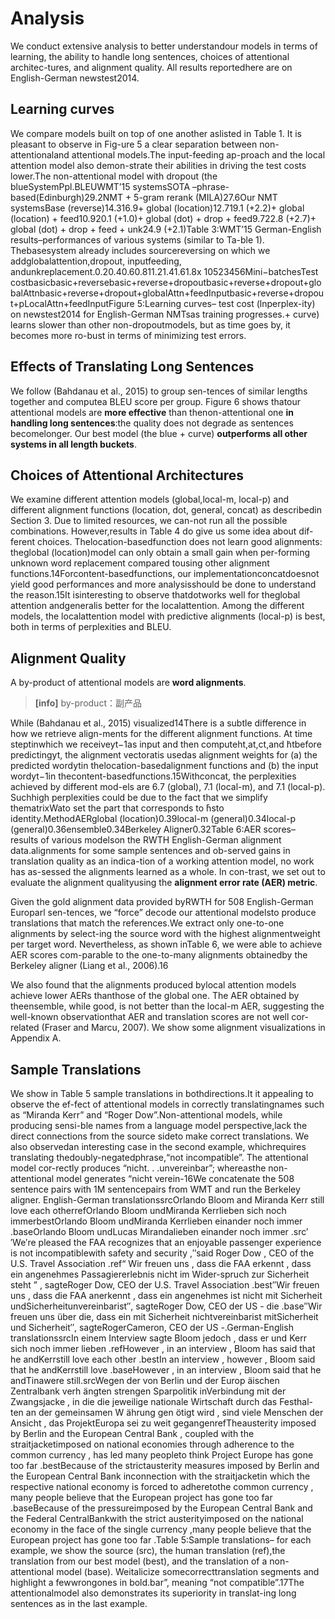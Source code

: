 # Analysis

We conduct extensive analysis to better understandour models in terms of learning, the ability to handle long sentences, choices of attentional architec-tures, and alignment quality.  All results reportedhere are on English-German newstest2014.

## Learning curves

We compare models built on top of one another aslisted in Table 1.  It is pleasant to observe in Fig-ure  5  a  clear  separation  between  non-attentionaland  attentional  models.The  input-feeding  ap-proach and the local attention model also demon-strate their abilities in driving the test costs lower.The non-attentional model with dropout (the blueSystemPpl.BLEUWMT’15 systemsSOTA –phrase-based(Edinburgh)29.2NMT + 5-gram rerank (MILA)27.6Our NMT systemsBase (reverse)14.316.9+ global (location)12.719.1 (+2.2)+ global (location) + feed10.920.1 (+1.0)+ global (dot) + drop + feed9.722.8 (+2.7)+ global (dot) + drop + feed + unk24.9 (+2.1)Table  3:WMT’15  German-English  results–performances  of  various  systems  (similar  to  Ta-ble 1).  Thebasesystem already includes sourcereversing   on   which   we   addglobalattention,dropout, inputfeeding, andunkreplacement.0.20.40.60.811.21.41.61.8x 10523456Mini−batchesTest costbasicbasic+reversebasic+reverse+dropoutbasic+reverse+dropout+globalAttnbasic+reverse+dropout+globalAttn+feedInputbasic+reverse+dropout+pLocalAttn+feedInputFigure 5:Learning curves– test cost (lnperplex-ity) on newstest2014  for English-German  NMTsas training progresses.+  curve)  learns  slower  than  other  non-dropoutmodels, but as time goes by, it becomes more ro-bust in terms of minimizing test errors.

## Effects of Translating Long Sentences

We  follow  (Bahdanau et al., 2015)  to  group  sen-tences  of  similar  lengths  together  and  computea  BLEU  score  per  group.    Figure  6  shows  thatour attentional models are **more effective** than thenon-attentional  one  **in  handling  long  sentences**:the quality does not degrade as sentences becomelonger.  Our best model (the blue + curve) **outperforms all other systems in all length buckets**.

## Choices of Attentional Architectures

We  examine  different  attention  models  (global,local-m,  local-p)  and  different  alignment  functions (location, dot, general, concat) as describedin Section  3.   Due to  limited  resources,  we can-not run all the possible  combinations.   However,results in Table 4 do give us some idea about dif-ferent choices.  Thelocation-basedfunction does not learn  good alignments:  theglobal  (location)model  can  only  obtain  a  small  gain  when  per-forming unknown word replacement compared tousing  other  alignment  functions.14Forcontent-basedfunctions, our implementationconcatdoesnot  yield  good  performances  and  more  analysisshould  be done to understand  the reason.15It isinteresting to observe thatdotworks well for theglobal attention andgeneralis better for the localattention.  Among the different models,  the localattention model with predictive alignments (local-p) is best, both in terms of perplexities and BLEU.

## Alignment Quality

A by-product of attentional models are **word alignments**.   

> **[info]** by-product：副产品  

While  (Bahdanau et al., 2015)  visualized14There  is  a  subtle  difference  in  how  we  retrieve  align-ments for the different alignment functions. At time steptinwhich we receiveyt−1as input and then computeht,at,ct,and ̃htbefore predictingyt, the alignment vectoratis usedas  alignment  weights  for  (a)  the  predicted  wordytin  thelocation-basedalignment  functions  and  (b)  the  input  wordyt−1in thecontent-basedfunctions.15Withconcat, the perplexities achieved by different mod-els are 6.7  (global),  7.1 (local-m),  and  7.1  (local-p).   Suchhigh perplexities could be due to the fact that we simplify thematrixWato set the part that corresponds to ̄hsto identity.MethodAERglobal (location)0.39local-m (general)0.34local-p (general)0.36ensemble0.34Berkeley Aligner0.32Table 6:AER scores– results of various modelson the RWTH English-German alignment data.alignments  for  some  sample  sentences  and  ob-served  gains  in  translation  quality  as  an  indica-tion of a working attention model, no work has as-sessed the alignments learned as a whole.  In con-trast, we set out to evaluate the alignment qualityusing the **alignment error rate (AER) metric**.

Given  the  gold  alignment  data  provided  byRWTH  for  508  English-German  Europarl  sen-tences, we “force” decode our attentional modelsto produce translations that match the references.We extract only one-to-one alignments by select-ing  the  source  word  with  the  highest  alignmentweight per target word. Nevertheless, as shown inTable 6, we were able to achieve AER scores com-parable  to  the  one-to-many  alignments  obtainedby the Berkeley aligner (Liang et al., 2006).16

We also found that the alignments produced bylocal  attention  models  achieve  lower  AERs thanthose of the global one. The AER obtained by theensemble, while good, is not better than the local-m  AER,  suggesting  the  well-known  observationthat AER and translation scores are not well cor-related (Fraser and Marcu, 2007).  We show some alignment visualizations in Appendix A.

## Sample Translations

We  show  in  Table  5  sample  translations  in  bothdirections.It  it  appealing  to  observe  the  ef-fect of attentional models in correctly translatingnames such as “Miranda Kerr” and “Roger Dow”.Non-attentional  models,  while  producing  sensi-ble  names  from  a  language  model  perspective,lack  the  direct  connections  from  the  source  sideto  make  correct  translations.   We  also  observedan interesting case in the second example, whichrequires  translating  thedoubly-negatedphrase,“not  incompatible”.   The  attentional  model  cor-rectly produces “nicht. . .unvereinbar”;  whereasthe non-attentional model generates “nicht verein-16We concatenate the 508 sentence pairs with 1M sentencepairs from WMT and run the Berkeley aligner.
English-German translationssrcOrlando Bloom and Miranda Kerr still love each otherrefOrlando Bloom undMiranda Kerrlieben sich noch immerbestOrlando Bloom undMiranda Kerrlieben einander noch immer .baseOrlando Bloom undLucas Mirandalieben einander noch immer .src′′We′re pleased the FAA recognizes that an enjoyable passenger experience is not incompatiblewith safety and security ,′′said Roger Dow , CEO of the U.S. Travel Association .ref“ Wir freuen uns , dass die FAA erkennt , dass ein angenehmes Passagiererlebnis nicht im Wider-spruch zur Sicherheit steht ” , sagteRoger Dow, CEO der U.S. Travel Association .best′′Wir freuen uns ,  dass die FAA anerkennt  ,  dass ein angenehmes  ist nicht mit Sicherheit  undSicherheitunvereinbarist′′, sagteRoger Dow, CEO der US - die .base′′Wir freuen uns  ̈uber die<unk>, dass ein<unk> <unk>mit Sicherheit nichtvereinbarist mitSicherheit und Sicherheit′′, sagteRogerCameron, CEO der US -<unk>.German-English translationssrcIn einem Interview sagte Bloom jedoch , dass er und Kerr sich noch immer lieben .refHowever , in an interview , Bloom has said that he andKerrstill love each other .bestIn an interview , however , Bloom said that he andKerrstill love .baseHowever , in an interview , Bloom said that he andTinawere still<unk>.srcWegen  der  von  Berlin  und  der  Europ ̈aischen  Zentralbank  verh ̈angten  strengen  Sparpolitik  inVerbindung  mit der Zwangsjacke  ,  in die die jeweilige nationale  Wirtschaft  durch  das Festhal-ten an der gemeinsamen W ̈ahrung gen  ̈otigt wird , sind viele Menschen der Ansicht , das ProjektEuropa sei zu weit gegangenrefTheausterity imposed by Berlin and the European Central Bank , coupled with the straitjacketimposed on national economies through adherence to the common currency , has led many peopleto think Project Europe has gone too far .bestBecause  of the strictausterity  measures  imposed  by Berlin and  the European  Central  Bank inconnection with the straitjacketin which the respective national economy is forced to adheretothe common currency , many people believe that the European project has gone too far .baseBecause of the pressureimposed by the European Central Bank and the Federal CentralBankwith the strict austerityimposed on the national economy in the face of the single currency ,many people believe that the European project has gone too far .Table 5:Sample translations– for each example, we show the source (src), the human translation (ref),the translation  from our best model (best),  and the translation  of a non-attentional  model (base).  Weitalicize somecorrecttranslation segments and highlight a fewwrongones in bold.bar”, meaning “not compatible”.17The attentionalmodel also demonstrates its superiority in translat-ing long sentences as in the last example.

